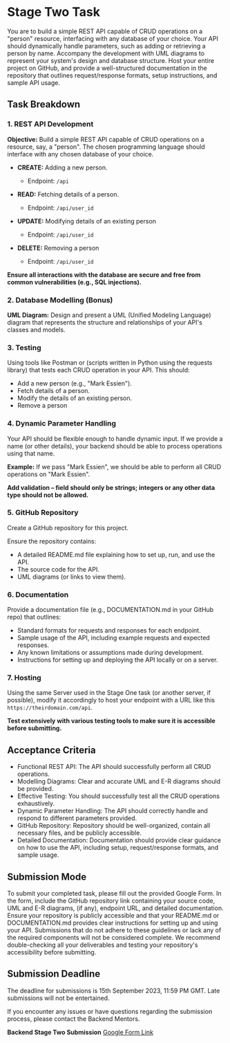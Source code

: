# Stage Two Task

You are to build a simple REST API capable of CRUD operations on a "person" resource, interfacing with any database of your choice. Your API should dynamically handle parameters, such as adding or retrieving a person by name. Accompany the development with UML diagrams to represent your system's design and database structure. Host your entire project on GitHub, and provide a well-structured documentation in the repository that outlines request/response formats, setup instructions, and sample API usage.

## Task Breakdown

### 1. REST API Development

**Objective:** Build a simple REST API capable of CRUD operations on a resource, say, a "person". The chosen programming language should interface with any chosen database of your choice.

- **CREATE:** Adding a new person.  
  - Endpoint: `/api`
  
- **READ:** Fetching details of a person.  
  - Endpoint: `/api/user_id`

- **UPDATE:** Modifying details of an existing person
  - Endpoint: `/api/user_id`

- **DELETE:** Removing a person
  - Endpoint: `/api/user_id`

**Ensure all interactions with the database are secure and free from common vulnerabilities (e.g., SQL injections).**

### 2. Database Modelling (Bonus)

**UML Diagram:** Design and present a UML (Unified Modeling Language) diagram that represents the structure and relationships of your API's classes and models.

### 3. Testing

Using tools like Postman or (scripts written in Python using the requests library) that tests each CRUD operation in your API. This should:

- Add a new person (e.g., "Mark Essien").
- Fetch details of a person.
- Modify the details of an existing person.
- Remove a person

### 4. Dynamic Parameter Handling

Your API should be flexible enough to handle dynamic input. If we provide a name (or other details), your backend should be able to process operations using that name.

**Example:** If we pass "Mark Essien", we should be able to perform all CRUD operations on "Mark Essien".

**Add validation – field should only be strings; integers or any other data type should not be allowed.**

### 5. GitHub Repository

Create a GitHub repository for this project.

Ensure the repository contains:

- A detailed README.md file explaining how to set up, run, and use the API.
- The source code for the API.
- UML diagrams (or links to view them).

### 6. Documentation

Provide a documentation file (e.g., DOCUMENTATION.md in your GitHub repo) that outlines:

- Standard formats for requests and responses for each endpoint.
- Sample usage of the API, including example requests and expected responses.
- Any known limitations or assumptions made during development.
- Instructions for setting up and deploying the API locally or on a server.

### 7. Hosting

Using the same Server used in the Stage One task (or another server, if possible), modify it accordingly to host your endpoint with a URL like this `https://theirdomain.com/api`.

**Test extensively with various testing tools to make sure it is accessible before submitting.**

## Acceptance Criteria

- Functional REST API: The API should successfully perform all CRUD operations.
- Modelling Diagrams: Clear and accurate UML and E-R diagrams should be provided.
- Effective Testing: You should successfully test all the CRUD operations exhaustively.
- Dynamic Parameter Handling: The API should correctly handle and respond to different parameters provided.
- GitHub Repository: Repository should be well-organized, contain all necessary files, and be publicly accessible.
- Detailed Documentation: Documentation should provide clear guidance on how to use the API, including setup, request/response formats, and sample usage.

## Submission Mode

To submit your completed task, please fill out the provided Google Form. In the form, include the GitHub repository link containing your source code, UML and E-R diagrams, (if any), endpoint URL, and detailed documentation. Ensure your repository is publicly accessible and that your README.md or DOCUMENTATION.md provides clear instructions for setting up and using your API. Submissions that do not adhere to these guidelines or lack any of the required components will not be considered complete. We recommend double-checking all your deliverables and testing your repository's accessibility before submitting.

## Submission Deadline

The deadline for submissions is 15th September 2023, 11:59 PM GMT. Late submissions will not be entertained.

If you encounter any issues or have questions regarding the submission process, please contact the Backend Mentors.

**Backend Stage Two Submission**
[Google Form Link](https://forms.gle/KKUV3pf5GTd2xMXe6)
